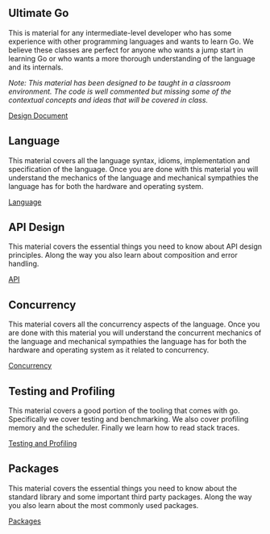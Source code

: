 ## Ultimate Go

This is material for any intermediate-level developer who has some experience with other programming languages and wants to learn Go. We believe these classes are perfect for anyone who wants a jump start in learning Go or who wants a more thorough understanding of the language and its internals.

*Note: This material has been designed to be taught in a classroom environment. The code is well commented but missing some of the contextual concepts and ideas that will be covered in class.*

[Design Document](../../go/README.md)

## Language

This material covers all the language syntax, idioms, implementation and specification of the language. Once you are done with this material you will understand the mechanics of the language and mechanical sympathies the language has for both the hardware and operating system. 

[Language](language/README.md)

## API Design

This material covers the essential things you need to know about API design principles. Along the way you also learn about composition and error handling.

[API](api/README.md)

## Concurrency

This material covers all the concurrency aspects of the language. Once you are done with this material you will understand the concurrent mechanics of the language and mechanical sympathies the language has for both the hardware and operating system as it related to concurrency.

[Concurrency](concurrency/README.md)

## Testing and Profiling

This material covers a good portion of the tooling that comes with go. Specifically we cover testing and benchmarking. We also cover profiling memory and the scheduler. Finally we learn how to read stack traces.

[Testing and Profiling](tooling/README.md)

## Packages

This material covers the essential things you need to know about the standard library and some important third party packages. Along the way you also learn about the most commonly used packages.

[Packages](packages/README.md)
